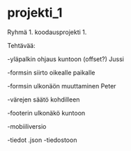 # projekti_1

Ryhmä 1. koodausprojekti 1.

Tehtävää:

-yläpalkin ohjaus kuntoon (offset?) Jussi

-formsin siirto oikealle paikalle

-formsin ulkonäön muuttaminen Peter

-värejen säätö kohdilleen

-footerin ulkonäkö kuntoon

-mobiiliversio

-tiedot .json -tiedostoon
